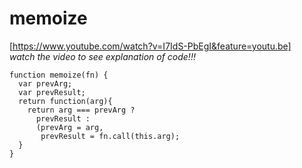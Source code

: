 # memoize

[https://www.youtube.com/watch?v=I7IdS-PbEgI&feature=youtu.be]  
*watch the video to see explanation of code!!!*

```
function memoize(fn) {
  var prevArg;
  var prevResult;
  return function(arg){
    return arg === prevArg ?
      prevResult : 
      (prevArg = arg, 
       prevResult = fn.call(this.arg);
  }
}
```
